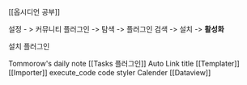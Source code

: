 [[옵시디언 공부]]

설정 - > 커뮤니티 플러그인 -> 탐색 -> 플러그인 검색 -> 설치 -> **활성화**

설치 플러그인

Tommorow's daily note
[[Tasks 플러그인]]
Auto Link title 
[[Templater]]
[[Importer]]
execute_code
code styler
Calender
[[Dataview]]

